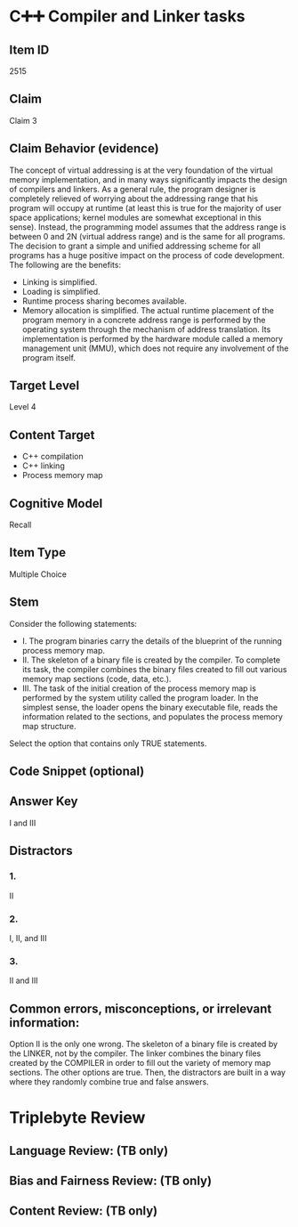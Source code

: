 # C➕➕ Compiler and Linker tasks

## Item ID
2515

## Claim
Claim 3

## Claim Behavior (evidence)
The concept of virtual addressing is at the very foundation of the virtual memory implementation, and in many ways significantly impacts the design of compilers and linkers.
As a general rule, the program designer is completely relieved of worrying about the addressing range that his program will occupy at runtime (at least this is true for the majority of user space applications; kernel modules are somewhat exceptional in this sense). Instead, the programming model assumes that the address range is between 0 and 2N (virtual address range) and is the same for all programs.
The decision to grant a simple and unified addressing scheme for all programs has a huge positive impact on the process of code development. The following are the benefits:
- Linking is simplified.
- Loading is simplified.
- Runtime process sharing becomes available.
- Memory allocation is simplified.
The actual runtime placement of the program memory in a concrete address range is performed by the operating system through the mechanism of address translation. Its implementation is performed by the hardware module called a memory management unit (MMU), which does not require any involvement of the program itself.

## Target Level
Level 4

## Content Target
- C++ compilation
- C++ linking
- Process memory map

## Cognitive Model
Recall

## Item Type
Multiple Choice

## Stem
Consider the following statements:

- I. The program binaries carry the details of the blueprint of the running process memory map.
- II. The skeleton of a binary file is created by the compiler. To complete its task, the compiler combines the binary files created to fill out various memory map sections (code, data, etc.).
- III. The task of the initial creation of the process memory map is performed by the system utility
called the program loader. In the simplest sense, the loader opens the binary executable
file, reads the information related to the sections, and populates the process memory map
structure.

Select the option that contains only TRUE statements.

## Code Snippet (optional)

## Answer Key
I and III

## Distractors

### 1.
II

### 2.
I, II, and III

### 3.
II and III

## Common errors, misconceptions, or irrelevant information:
Option II is the only one wrong. The skeleton of a binary file is created by the LINKER, not by the compiler. The linker combines the binary files created by the COMPILER in order to fill out the variety of memory map sections. The other options are true. Then, the distractors are built in a way where they randomly combine true and false answers.

# Triplebyte Review

## Language Review: (TB only)

## Bias and Fairness Review: (TB only)

## Content Review: (TB only)
